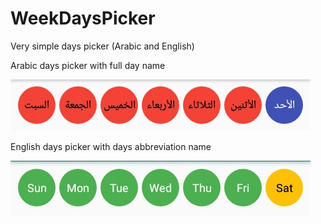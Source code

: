 # WeekDaysPicker
Very simple days picker (Arabic and English)

Arabic days picker with full day name 

![Arabic dayPicker](https://github.com/Rohyme/WeekDaysPicker/blob/master/Ar%20screenshot.jpg)

English days picker with  days abbreviation name


![English dayPicker](https://github.com/Rohyme/WeekDaysPicker/blob/master/Eng%20screenshot.jpg)




<!--stackedit_data:
eyJoaXN0b3J5IjpbMzgyNjE2NTM4LC0xMjQwOTY4ODA2LDEwOD
AxMzMzNV19
-->